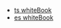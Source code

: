 * [ts whiteBook](https://ts.xcatliu.com/)
* [es whiteBook](http://es6.ruanyifeng.com/#docs/function#%E7%AE%AD%E5%A4%B4%E5%87%BD%E6%95%B0)
